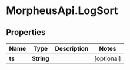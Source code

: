 # MorpheusApi.LogSort

## Properties

Name | Type | Description | Notes
------------ | ------------- | ------------- | -------------
**ts** | **String** |  | [optional] 


